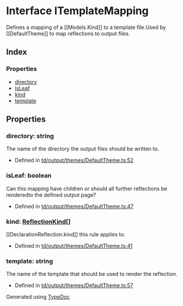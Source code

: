 # Interface ITemplateMapping
Defines a mapping of a [[Models.Kind]] to a template file.Used by [[DefaultTheme]] to map reflections to output files.

## Index

### Properties
* [directory](td.output.itemplatemapping.md#directory)
* [isLeaf](td.output.itemplatemapping.md#isleaf)
* [kind](td.output.itemplatemapping.md#kind)
* [template](td.output.itemplatemapping.md#template)

## Properties

### directory: string
The name of the directory the output files should be written to.
* Defined in [td/output/themes/DefaultTheme.ts:52](https://github.com/kimamula/typedoc/blob/HEAD/src/td/output/themes/DefaultTheme.ts#L52)


### isLeaf: boolean
Can this mapping have children or should all further reflections be renderedto the defined output page?
* Defined in [td/output/themes/DefaultTheme.ts:47](https://github.com/kimamula/typedoc/blob/HEAD/src/td/output/themes/DefaultTheme.ts#L47)


### kind: [ReflectionKind](../enums/td.models.reflectionkind.md)[]
[[DeclarationReflection.kind]] this rule applies to.
* Defined in [td/output/themes/DefaultTheme.ts:41](https://github.com/kimamula/typedoc/blob/HEAD/src/td/output/themes/DefaultTheme.ts#L41)


### template: string
The name of the template that should be used to render the reflection.
* Defined in [td/output/themes/DefaultTheme.ts:57](https://github.com/kimamula/typedoc/blob/HEAD/src/td/output/themes/DefaultTheme.ts#L57)



Generated using [TypeDoc](http://typedoc.io)
